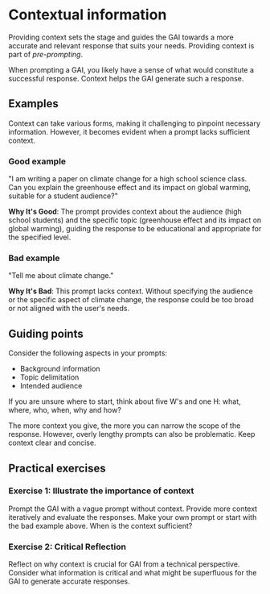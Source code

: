 # Contextual information

Providing context sets the stage and guides the GAI towards a more accurate and relevant response that suits your needs. Providing context is part of _pre-prompting_.

When prompting a GAI, you likely have a sense of what would constitute a successful response. Context helps the GAI generate such a response.

## Examples

Context can take various forms, making it challenging to pinpoint necessary information. However, it becomes evident when a prompt lacks sufficient context.

### Good example

"I am writing a paper on climate change for a high school science class. Can you explain the greenhouse effect and its impact on global warming, suitable for a student audience?"

**Why It's Good**: The prompt provides context about the audience (high school students) and the specific topic (greenhouse effect and its impact on global warming), guiding the response to be educational and appropriate for the specified level.

### Bad example

"Tell me about climate change."

**Why It's Bad**: This prompt lacks context. Without specifying the audience or the specific aspect of climate change, the response could be too broad or not aligned with the user's needs.

## Guiding points

Consider the following aspects in your prompts:
- Background information
- Topic delimitation
- Intended audience

If you are unsure where to start, think about five W's and one H: what, where, who, when, why and how? 

The more context you give, the more you can narrow the scope of the response. However, overly lengthy prompts can also be problematic. Keep context clear and concise.

## Practical exercises

### Exercise 1: Illustrate the importance of context
Prompt the GAI with a vague prompt without context. Provide more context iteratively and evaluate the responses. Make your own prompt or start with the bad example above. When is the context sufficient?

### Exercise 2: Critical Reflection
Reflect on why context is crucial for GAI from a technical perspective. Consider what information is critical and what might be superfluous for the GAI to generate accurate responses.